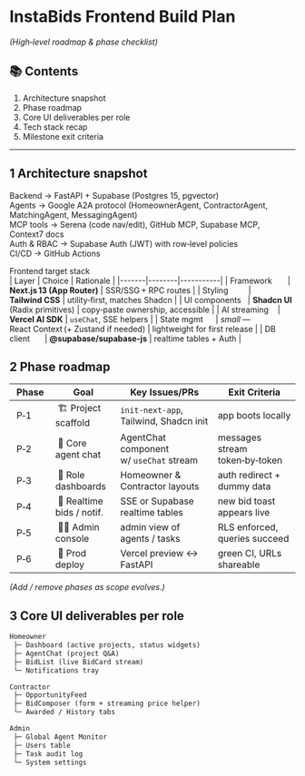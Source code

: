 # InstaBids Frontend Build Plan
*(High‑level roadmap & phase checklist)*

## 📚 Contents
1. Architecture snapshot
2. Phase roadmap
3. Core UI deliverables per role
4. Tech stack recap
5. Milestone exit criteria
------------------------------------------------------------------------

## 1 Architecture snapshot
Backend → FastAPI + Supabase (Postgres 15, pgvector)  
Agents → Google A2A protocol (HomeownerAgent, ContractorAgent, MatchingAgent, MessagingAgent)  
MCP tools → Serena (code nav/edit), GitHub MCP, Supabase MCP, Context7 docs  
Auth & RBAC → Supabase Auth (JWT) with row‑level policies  
CI/CD → GitHub Actions

Frontend target stack  
| Layer | Choice | Rationale |
|-------|--------|-----------|
| Framework       | **Next.js 13 (App Router)** | SSR/SSG + RPC routes |
| Styling         | **Tailwind CSS** | utility‑first, matches Shadcn |
| UI components   | **Shadcn UI** (Radix primitives) | copy‑paste ownership, accessible |
| AI streaming    | **Vercel AI SDK** | `useChat`, SSE helpers |
| State mgmt      | *small* — React Context (+ Zustand if needed) | lightweight for first release |
| DB client       | **@supabase/supabase-js** | realtime tables + Auth |

## 2 Phase roadmap
| Phase | Goal | Key Issues/PRs | Exit Criteria |
|-------|------|---------------|---------------|
| P‑1   | 🏗 Project scaffold | `init-next-app`, Tailwind, Shadcn init | app boots locally |
| P‑2   | 💬 Core agent chat | AgentChat component w/ `useChat` stream | messages stream token‑by‑token |
| P‑3   | 📑 Role dashboards | Homeowner & Contractor layouts | auth redirect + dummy data |
| P‑4   | 🔔 Realtime bids / notif. | SSE or Supabase realtime tables | new bid toast appears live |
| P‑5   | 🧑‍💼 Admin console | admin view of agents / tasks | RLS enforced, queries succeed |
| P‑6   | 🚀 Prod deploy | Vercel preview <-> FastAPI | green CI, URLs shareable |

*(Add / remove phases as scope evolves.)*

## 3 Core UI deliverables per role
```txt
Homeowner
 ├─ Dashboard (active projects, status widgets)
 ├─ AgentChat (project Q&A)
 ├─ BidList (live BidCard stream)
 └─ Notifications tray

Contractor
 ├─ OpportunityFeed
 ├─ BidComposer (form + streaming price helper)
 └─ Awarded / History tabs

Admin
 ├─ Global Agent Monitor
 ├─ Users table
 ├─ Task audit log
 └─ System settings
